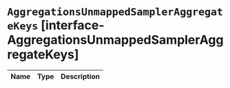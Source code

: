 # `AggregationsUnmappedSamplerAggregateKeys` [interface-AggregationsUnmappedSamplerAggregateKeys]

| Name | Type | Description |
| - | - | - |
